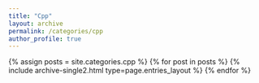 ```yaml
---
title: "Cpp"
layout: archive
permalink: /categories/cpp
author_profile: true
---
```


{% assign posts = site.categories.cpp %}
{% for post in posts %} {% include archive-single2.html type=page.entries_layout %} {% endfor %}